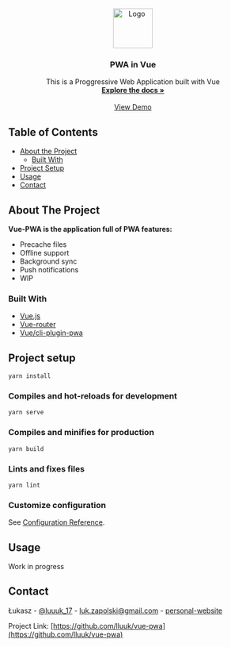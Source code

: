 


<!-- PROJECT LOGO -->
<br />
<p align="center">
  <a href="https://github.com/lluuk/vue-pwa">
    <img src="https://camo.githubusercontent.com/728ce9f78c3139e76fa69925ad7cc502e32795d2/68747470733a2f2f7675656a732e6f72672f696d616765732f6c6f676f2e706e67" alt="Logo" width="80" height="80">
  </a>

  <h3 align="center">PWA in Vue</h3>

  <p align="center">
    This is a Proggressive Web Application built with Vue
    <br />
    <a href="https://github.com/lluuk/vue-pwa"><strong>Explore the docs »</strong></a>
    <br />
    <br />
    <a href="https://vue-pwa-features.netlify.app/">View Demo</a>
  </p>
</p>



<!-- TABLE OF CONTENTS -->
## Table of Contents

* [About the Project](#about-the-project)
  * [Built With](#built-with)
* [Project Setup](#project-setup)
* [Usage](#usage)
* [Contact](#contact)



<!-- ABOUT THE PROJECT -->
## About The Project

<!--[![Product Name Screen Shot][product-screenshot]](https://example.com)-->

**Vue-PWA is the application full of PWA features:**
* Precache files
* Offline support
* Background sync
* Push notifications
* WIP


### Built With

* [Vue.js](https://vuejs.org/)
* [Vue-router](https://router.vuejs.org/)
* [Vue/cli-plugin-pwa](https://cli.vuejs.org/core-plugins/pwa.html)



<!-- GETTING STARTED -->

##  Project setup

```
yarn install
```

###  Compiles and hot-reloads for development

```
yarn serve
```

  
###  Compiles and minifies for production

```
yarn build
```
  
###  Lints and fixes files

```
yarn lint
```
  

###  Customize configuration

See [Configuration Reference](https://cli.vuejs.org/config/).



<!-- USAGE EXAMPLES -->
## Usage

Work in progress



<!-- CONTACT -->
## Contact

Łukasz - [@luuuk_17](https://twitter.com/luuuk_17) - luk.zapolski@gmail.com - [personal-website](https://lukzapolski.netlify.app)

Project Link: [https://github.com/lluuk/vue-pwa](https://github.com/lluuk/vue-pwa)
